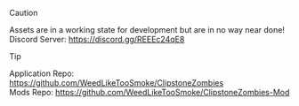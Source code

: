 > [!CAUTION]
> Assets are in a working state for development but are in no way near done!
> Discord Server: https://discord.gg/REEEc24qE8

> [!TIP]
> Application Repo: https://github.com/WeedLikeTooSmoke/ClipstoneZombies<br>
> Mods Repo: https://github.com/WeedLikeTooSmoke/ClipstoneZombies-Mod